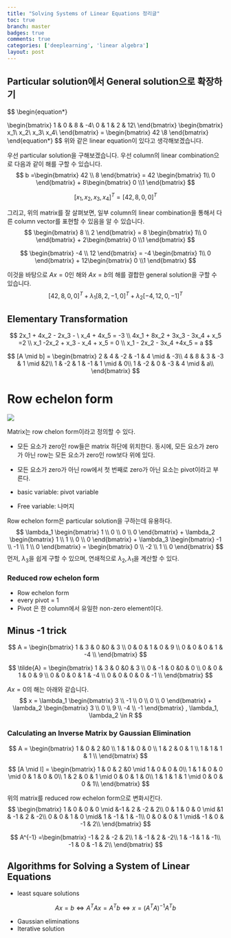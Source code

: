 ```yaml
---
title: "Solving Systems of Linear Equations 정리글"
toc: true
branch: master
badges: true
comments: true
categories: ['deeplearning', 'linear algebra']
layout: post
---
```




## Particular solution에서 General solution으로 확장하기


$$
\begin{equation*}

\begin{bmatrix}
1 & 0 &  8 & -4\\
0 & 1 &  2 &  12\\
\end{bmatrix}
\begin{bmatrix}
x_1\\
x_2\\
x_3\\
x_4\\
\end{bmatrix} = 
\begin{bmatrix}
42 \\8
\end{bmatrix}
\end{equation*}
$$
위와 같은 linear equation이 있다고 생각해보겠습니다.

우선 particular solution을 구해보겠습니다.  우선 column의 linear combination으로 다음과 같이 해를 구할 수 있습니다.
$$
b =\begin{bmatrix}
42 \\
8
\end{bmatrix} = 42 \begin{bmatrix}
1\\
0
\end{bmatrix} + 
8\begin{bmatrix}
0 \\1
\end{bmatrix}
$$

$$
[x_1, x_2, x_3, x_4] ^T = [42, 8, 0, 0] ^T
$$



그리고, 위의 matrix를 잘 살펴보면, 일부 column의 linear combination을 통해서 다른 column vector를 표현할 수 있음을 알 수 있습니다.
$$
\begin{bmatrix}
8 \\
2
\end{bmatrix} = 8 \begin{bmatrix}
1\\
0
\end{bmatrix} + 
2\begin{bmatrix}
0 \\1
\end{bmatrix}
$$

$$
\begin{bmatrix}
-4 \\
12
\end{bmatrix} = -4 \begin{bmatrix}
1\\
0
\end{bmatrix} + 
12\begin{bmatrix}
0 \\1
\end{bmatrix}
$$

이것을 바탕으로 $Ax=0$인 해와 $Ax = b$의 해를 결합한 general solution을 구할 수 있습니다.
$$
[42, 8, 0, 0] ^T + \lambda_1 [8, 2, -1, 0] ^T + \lambda_2[-4, 12, 0, -1]^T
$$


## Elementary Transformation

$$
2x_1 + 4x_2 - 2x_3 - \ x_4 + 4x_5 = -3 \\
4x_1 + 8x_2  + 3x_3 - 3x_4 + x_5 =2 \\
x_1  -2x_2 + x_3 - x_4 + x_5 = 0 \\
x_1  - 2x_2 - 3x_4 +4x_5 = a
$$

$$
[A \mid b] = \begin{bmatrix}
2 & 4 & -2 & -1 & 4 \mid  & -3\\
4 & 8 & 3 & -3 & 1  \mid &2\\
1 & -2 & 1 & -1 & 1  \mid & 0\\
1 & -2 & 0 & -3 & 4  \mid & a\\
\end{bmatrix}
$$



# Row echelon form

![](https://wikimedia.org/api/rest_v1/media/math/render/svg/3743aca294b2e5346c167819fd9ee0bcb79ef22c)

Matrix는 row chelon form이라고 정의할 수 있다.

- 모든 요소가 zero인 row들은 matrix 하단에 위치한다. 동시에, 모든 요소가 zero가 아닌 row는 모든 요소가 zero인 row보다 위에 있다.
- 모든 요소가 zero가 아닌 row에서 첫 번째로 zero가 아닌 요소는 pivot이라고 부른다.



- basic variable: pivot variable

- Free variable: 나머지



Row echelon form은 particular solution을 구하는데 유용하다.
$$
\lambda_1 \begin{bmatrix}
1 \\
0 \\
0 \\
0
\end{bmatrix} + \lambda_2 \begin{bmatrix}
1 \\
1 \\
0 \\
0
\end{bmatrix} + \lambda_3 \begin{bmatrix}
-1 \\
-1 \\
1 \\
0
\end{bmatrix} =
\begin{bmatrix}
0 \\
-2 \\
1 \\
0
\end{bmatrix}
$$
먼저, $\lambda_3$을 쉽게 구할 수 있으며, 연쇄적으로 $\lambda_2, \lambda_1$을 계산할 수 있다.





### Reduced row echelon form

- Row echelon form
- every pivot = 1
- Pivot 은 한 column에서 유일한 non-zero element이다.





## Minus -1 trick

$$
A = \begin{bmatrix}
1 & 3 & 0 &0 & 3 \\
0 & 0 & 1 & 0 & 9  \\
0 & 0 & 0 & 1 & -4  \\
\end{bmatrix}
$$

$$
\tilde{A} = \begin{bmatrix}
1 & 3 & 0 &0 & 3 \\
0 & -1 & 0 &0 & 0 \\
0 & 0 & 1 & 0 & 9  \\
0 & 0 & 0 & 1 & -4  \\
0 & 0 & 0 & 0 & -1  \\
\end{bmatrix}
$$



$Ax=0$의 해는 아래와 같습니다.
$$
x = \lambda_1 \begin{bmatrix}
3 \\
-1 \\
0 \\
0 \\
0
\end{bmatrix} + \lambda_2 \begin{bmatrix}
3 \\
0 \\
9 \\
-4 \\
-1
\end{bmatrix} , \lambda_1, \lambda_2 \in R
$$




### **Calculating an Inverse Matrix by Gaussian Elimination**

$$
A = \begin{bmatrix}
1 & 0 & 2 &0  \\
1 & 1 & 0 & 0   \\
1 & 2 & 0 & 1 \\
1 & 1 & 1 & 1 \\
\end{bmatrix}
$$


$$
[A \mid I] = \begin{bmatrix}
1 & 0 & 2 &0  \mid 1 & 0 & 0 & 0\\
1 & 1 & 0 & 0 \mid 0 & 1 & 0 & 0\\
1 & 2 & 0 & 1 \mid 0 & 0 & 1 & 0\\
1 & 1 & 1 & 1 \mid 0 & 0 & 0 & 1\\
\end{bmatrix}
$$


위의 matrix를 reduced row echelon form으로 변화시킨다.
$$
\begin{bmatrix}
1 & 0 & 0 & 0 \mid &-1 & 2 & -2 & 2\\
0 & 1 & 0 & 0 \mid &1 & -1 & 2 & -2\\
0 & 0 & 1 & 0 \mid& 1 & -1 & 1 & -1\\
0 & 0 & 0 & 1 \mid& -1 & 0 & -1 & 2\\
\end{bmatrix}
$$

$$
A^{-1} =\begin{bmatrix}
-1 & 2 & -2 & 2\\
1 & -1 & 2 & -2\\
1 & -1 & 1 & -1\\
-1 & 0 & -1 & 2\\
\end{bmatrix}
$$



## **Algorithms for Solving a System of Linear Equations**

- least square solutions

$$
Ax =b  \iff A^T A x = A^T b \iff x = (A^TA)^{-1}A^Tb
$$

- Gaussian eliminations
- Iterative solution

​	